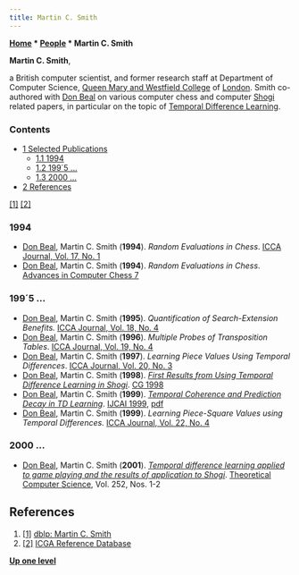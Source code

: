 ```yaml
---
title: Martin C. Smith
---
```

**[Home](Home "Home") \* [People](People "People") \* Martin C. Smith**


**Martin C. Smith**,  

a British computer scientist, and former research staff at Department of Computer Science, [Queen Mary and Westfield College](Queen_Mary,_University_of_London "Queen Mary, University of London") of [London](https://en.wikipedia.org/wiki/London).
Smith co-authored with [Don Beal](Don_Beal "Don Beal") on various computer chess and computer [Shogi](Shogi "Shogi") related papers, in particular on the topic of [Temporal Difference Learning](Temporal_Difference_Learning "Temporal Difference Learning").



### Contents


* [1 Selected Publications](#selected-publications)
	+ [1.1 1994](#1994)
	+ [1.2 199´5 ...](#199.c2.b45-...)
	+ [1.3 2000 ...](#2000-...)
* [2 References](#references)






<a id="cite-note-1" href="#cite-ref-1">[1]</a> <a id="cite-note-2" href="#cite-ref-2">[2]</a>



### 1994


* [Don Beal](Don_Beal "Don Beal"), Martin C. Smith (**1994**). *Random Evaluations in Chess*. [ICCA Journal, Vol. 17, No. 1](ICGA_Journal#17_1 "ICGA Journal")
* [Don Beal](Don_Beal "Don Beal"), Martin C. Smith (**1994**). *Random Evaluations in Chess*. [Advances in Computer Chess 7](Advances_in_Computer_Chess_7 "Advances in Computer Chess 7")


### 199´5 ...


* [Don Beal](Don_Beal "Don Beal"), Martin C. Smith (**1995**). *Quantification of Search-Extension Benefits.* [ICCA Journal, Vol. 18, No. 4](ICGA_Journal#18_4 "ICGA Journal")
* [Don Beal](Don_Beal "Don Beal"), Martin C. Smith (**1996**). *Multiple Probes of Transposition Tables*. [ICCA Journal, Vol. 19, No. 4](ICGA_Journal#19_4 "ICGA Journal")
* [Don Beal](Don_Beal "Don Beal"), Martin C. Smith (**1997**). *Learning Piece Values Using Temporal Differences*. [ICCA Journal, Vol. 20, No. 3](ICGA_Journal#20_3 "ICGA Journal")
* [Don Beal](Don_Beal "Don Beal"), Martin C. Smith (**1998**). *[First Results from Using Temporal Difference Learning in Shogi](https://link.springer.com/chapter/10.1007%2F3-540-48957-6_7)*. [CG 1998](CG_1998 "CG 1998")
* [Don Beal](Don_Beal "Don Beal"), Martin C. Smith (**1999**). *[Temporal Coherence and Prediction Decay in TD Learning](https://dl.acm.org/citation.cfm?id=1624299)*. [IJCAI 1999](Conferences#IJCAI1999 "Conferences"), [pdf](https://www.ijcai.org/Proceedings/99-1/Papers/081.pdf)
* [Don Beal](Don_Beal "Don Beal"), Martin C. Smith (**1999**). *Learning Piece-Square Values using Temporal Differences.* [ICCA Journal, Vol. 22, No. 4](ICGA_Journal#22_4 "ICGA Journal")


### 2000 ...


* [Don Beal](Don_Beal "Don Beal"), Martin C. Smith (**2001**). *[Temporal difference learning applied to game playing and the results of application to Shogi](https://www.sciencedirect.com/science/article/pii/S0304397500000785)*. [Theoretical Computer Science](https://en.wikipedia.org/wiki/Theoretical_Computer_Science_%28journal%29), Vol. 252, Nos. 1-2


## References


1. <a id="cite-ref-1" href="#cite-note-1">[1]</a> [dblp: Martin C. Smith](https://dblp.uni-trier.de/pers/hd/s/Smith:Martin_C=.html)
2. <a id="cite-ref-2" href="#cite-note-2">[2]</a> [ICGA Reference Database](ICGA_Journal#RefDB "ICGA Journal")

**[Up one level](People "People")**







 
